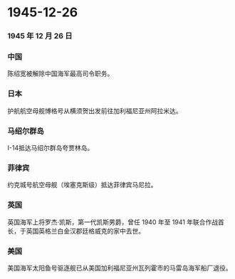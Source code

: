 # 1945-12-26

### 1945 年 12 月 26 日

### 中国

陈绍宽被解除中国海军最高司令职务。

### 日本

护航航空母舰博格号从横须贺出发前往加利福尼亚州阿拉米达。

### 马绍尔群岛

I-14抵达马绍尔群岛夸贾林岛。

### 菲律宾

约克城号航空母舰（埃塞克斯级）抵达菲律宾马尼拉。

### 英国

英国海军上将罗杰·凯斯，第一代凯斯男爵，曾任 1940 年至 1941
年联合作战首长，于英国英格兰白金汉郡廷格威克的家中去世。

### 美国

美国海军太阳鱼号驱逐舰已从美国加利福尼亚州瓦列霍市的马雷岛海军船厂退役。